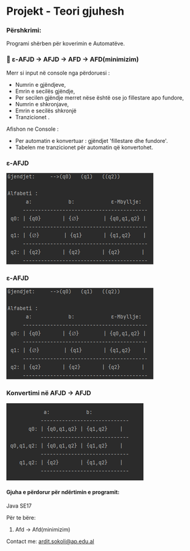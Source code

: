 # Projekt - Teori gjuhesh

### Përshkrimi:
Programi shërben për koverimin e Automatëve.
### 📕 ε-AFJD -> AFJD -> AFD -> AFD(minimizim)

Merr si input në console nga përdoruesi :
- Numrin e gjëndjeve,
- Emrin e secilës gjëndje,
- Per secilen gjëndje merret nëse është ose jo fillestare apo fundore,
- Numrin e shkronjave,
- Emrin e secilës shkronjë
- Tranzicionet .

Afishon ne Console :

- Per automatin e konvertuar : gjëndjet 'fillestare dhe fundore'.
- Tabelen me tranzicionet për automatin që konvertohet.

### ε-AFJD 

![plot](./foto/e-afjd.png)
### ε-AFJD

![plot](./foto/e-afjd.png)
### Konvertimi në AFJD -> AFJD

![plot](./foto/afd.png)

#### Gjuha e përdorur për ndërtimin e programit:
Java SE17  

Për te bëre:
1. Afd -> Afd(minimizim)

Contact me:  [ardit.sokoli@ap.edu.al](mailto:ardit.sokoli@ap.edu.al?subject=[GitHub]%20Source%20Han%20Sans)